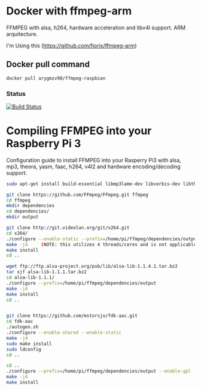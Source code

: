 # Docker with ffmpeg-arm
FFMPEG with alsa, h264, hardware acceleration and libv4l support. ARM arquitecture.

I'm Using this (https://github.com/fiorix/ffmpeg-arm) 

## Docker pull command
```sh
docker pull arygmzv90/ffmpeg-raspbian
```

### Status
[![Build Status](https://travis-ci.org/arygmzv90/Test.svg?branch=master)](https://travis-ci.org/arygmzv90/Test)

# Compiling FFMPEG into your Raspberry Pi 3
Configuration guide to install FFMPEG into your Rasperry Pi3 with alsa, mp3, theora, yasm, faac, h264, v4l2 and hardware encoding/decoding support.


```sh
sudo apt-get install build-essential libmp3lame-dev libvorbis-dev libtheora-dev libspeex-dev yasm pkg-config libfaac-dev libopenjpeg-dev libx264-dev autoconf automake libtool git

git clone https://github.com/FFmpeg/FFmpeg.git ffmpeg
cd ffmpeg
mkdir dependencies
cd dependencies/
mkdir output

git clone http://git.videolan.org/git/x264.git
cd x264/
./configure --enable-static --prefix=/home/pi/ffmpeg/dependencies/output/
make -j4     (NOTE: this utilizes 4 threads/cores and is not applicable for Raspberry Pi Zero)
make install
cd ..

wget ftp://ftp.alsa-project.org/pub/lib/alsa-lib-1.1.4.1.tar.bz2
tar xjf alsa-lib-1.1.1.tar.bz2
cd alsa-lib-1.1.1/
./configure --prefix=/home/pi/ffmpeg/dependencies/output
make -j4
make install
cd ..


git clone https://github.com/mstorsjo/fdk-aac.git
cd fdk-aac
./autogen.sh
./configure --enable-shared --enable-static
make -j4
sudo make install
sudo ldconfig
cd ..

cd ..
./configure --prefix=/home/pi/ffmpeg/dependencies/output --enable-gpl --enable-libx264 --enable-nonfree --enable-libfdk_aac --enable-omx --enable-omx-rpi --enable-libv4l2 --extra-cflags="-I/home/pi/ffmpeg/dependencies/output/include" --extra-ldflags="-L/home/pi/ffmpeg/dependencies/output/lib" --extra-libs="-lx264 -lpthread -lm -ldl"
make -j4
make install

```

